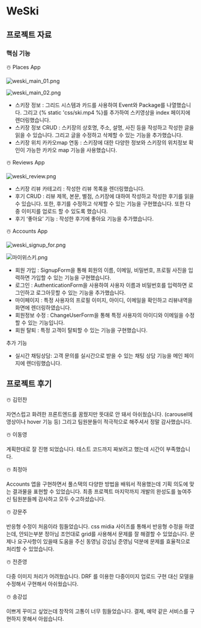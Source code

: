 # WeSki
## 프로젝트 자료

### 핵심 기능

<aside>
☃️ Places App

</aside>

![weski_main_01.png](https://s3-us-west-2.amazonaws.com/secure.notion-static.com/67878bd7-9816-487a-bc3e-d87ceaedd008/weski_main_01.png)

![weski_main_02.png](https://s3-us-west-2.amazonaws.com/secure.notion-static.com/1bd75e69-74b8-49b4-a070-a8195dbc3604/weski_main_02.png)

- 스키장 정보 : 그리드 시스템과 카드를 사용하여 Event와 Package를 나열했습니다. 그리고 {% static 'css/ski.mp4 %}를 추가하여 스키영상을 index 페이지에 렌더링했습니다.
- 스키장 정보 CRUD : 스키장의 상호명, 주소, 설명, 사진 등을 작성하고 작성한 글을 읽을 수 있습니다. 그리고 글을 수정하고 삭제할 수 있는 기능을 추가했습니다.
- 스키장 위치 카카오map 연동 : 스키장에 대한 다양한 정보와 스키장의 위치정보 확인이 가능한 카카오 map 기능을 사용했습니다.

<aside>
☃️ Reviews App

</aside>

![weski_review.png](https://s3-us-west-2.amazonaws.com/secure.notion-static.com/5a1b5312-c493-4c1f-96eb-f09d9d87e3d6/weski_review.png)

- 스키장 리뷰 카테고리 : 작성한 리뷰 목록을 렌더링했습니다.
- 후기 CRUD : 리뷰 제목, 본문, 별점, 스키장에 대하여 작성하고 작성한 후기를 읽을 수 있습니다. 또한, 후기를 수정하고 삭제할 수 있는 기능을 구현했습니다. 또한 다중 이미지를 업로드 할 수 있도록 했습니다.
- 후기 ‘좋아요’ 기능 : 작성한 후기에 좋아요 기능을 추가했습니다.

<aside>
☃️ Accounts App

</aside>

![weski_signup_for.png](https://s3-us-west-2.amazonaws.com/secure.notion-static.com/39041ecb-d1b9-4319-920f-f26a6a1d1450/weski_signup_for.png)

![마이위스키.png](https://s3-us-west-2.amazonaws.com/secure.notion-static.com/f1f8c068-d072-4773-8f9d-4c152a79f512/%EB%A7%88%EC%9D%B4%EC%9C%84%EC%8A%A4%ED%82%A4.png)

- 회원 가입 : SignupForm을 통해 회원의 이름, 이메일, 비밀번호, 프로필 사진을 입력하면 가입할 수 있는 기능을 구현했습니다.
- 로그인 : AuthenticationForm을 사용하여 사용자 이름과 비밀번호를 입력하면 로그인하고 로그아웃할 수 있는 기능을 추가했습니다.
- 마이페이지 : 특정 사용자의 프로필 이미지, 아이디, 이메일을 확인하고 리뷰내역을 화면에 렌더링하였습니다.
- 회원정보 수정 : ChangeUserForm을 통해 특정 사용자의 아이디와 이메일을 수정할 수 있는 기능입니다.
- 회원 탈퇴 : 특정 고객이 탈퇴할 수 있는 기능을 구현했습니다.

추가 기능 

- 실시간 채팅상담: 고객 문의를 실시간으로 받을 수 있는 채팅 상담 기능을 메인 페이지에 렌더링했습니다.

## 프로젝트 후기

☃️ 김민찬

자연스럽고 화려한 프론트엔드를 꿈꿨지만 뜻대로 안 돼서 아쉬웠습니다. (carousel에 영상이나 hover 기능 등) 그리고 팀원분들이 적극적으로 해주셔서 정말 감사했습니다.

☃️ 이동영 

계획한대로 잘 진행 되었습니다. 테스트 코드까지 짜보려고 했는데 시간이 부족했습니다.

☃️ 최정아 

Accounts 앱을 구현하면서 풀스택의 다양한 방법을 배워서 적용했는데 기획 의도에 맞는 결과물을 표현할 수 있었습니다. 최종 프로젝트 마지막까지 개발의 완성도를 높여주신 팀원분들께 감사하고 모두 수고하셨습니다.

☃️ 강문주 

반응형 수정이 처음이라 힘들었습니다. css midia 사이즈를 통해서 반응형 수정을 하였는데, 안되는부분 정아님 조언대로 grid를 사용해서 문제를 잘 해결할 수 있었습니다. 문제나 요구사항이 있을때 도움을 주신 동영님 강섭님 준영님 덕분에 문제를 효율적으로 처리할 수 있었습니다.

☃️ 전준영 

다중 이미지 처리가 어려웠습니다. DRF 를 이용한 다중이미지 업로드 구현 대신 모델을 수정해서 구현해서 아쉬웠습니다.

☃️ 송강섭 

이쁘게 꾸미고 싶었는데 창작의 고통이 너무 힘들었습니다. 결제, 예약 같은 서비스를 구현하지 못해서 아쉽습니다.
